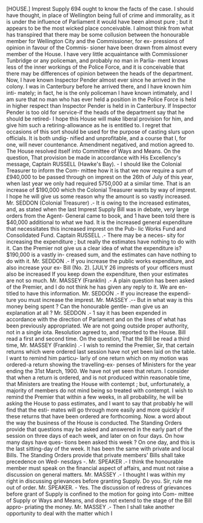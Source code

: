 [HOUSE.] Imprest Supply 694 ought to know the facts of the case. I should have thought, in place of Wellington being full of crime and immorality, as it is under the influence of Parliament it would have been almost pure ; but it appears to be the most wicked place conceivable. I almost think from what has transpired that there may be some collusion between the honourable member for Wellington City and the Commissioner, for ex- pressions of opinion in favour of the Commis- sioner have been drawn from almost every member of the House. I have very little acquaintance with Commissioner Tunbridge or any policeman, and probably no man in Parlia- ment knows less of the inner workings of the Police Force, and it is conceivable that there may be differences of opinion between the heads of the department. Now, I have known Inspector Pender almost ever since he arrived in the colony. I was in Canterbury before he arrived there, and I have known him inti- mately; in fact, he is the only policeman I have known intimately, and I am sure that no man who has ever held a position in the Police Force is held in higher respect than Inspector Pender is held in in Canterbury. If Inspector Pender is too old for service-if the heads of the department say that he should be retired- I hope this House will make liberal provision for him, and give him such a retiring-allowance as he is entitled to. I regret that occasions of this sort should be used for the purpose of casting slurs upon officials. It is both undig- nified and unprofitable, and a course that I, for one, will never countenance. Amendment negatived, and motion agreed to. The House resolved itself into Committee of Ways and Means. On the question, That provision be made in accordance with His Excellency's message, Captain RUSSELL (Hawke's Bay). - I should like the Colonial Treasurer to inform the Com- mittee how it is that we now require a sum of £940,000 to be passed through on imprest on the 26th of July of this year, when last year we only had required 5750,000 at a similar time. That is an increase of $190,000 which the Colonial Treasurer wants by way of imprest. I hope he will give us some reason why the amount is so vastly increased. Mr. SEDDON (Colonial Treasurer) .- It is owing to the increased estimates, and, as stated when the last Imprest Supply Bill was in debate, very large orders from the Agent- General came to book, and 1 have been told there is $40,000 additional to what we had. It is the increased general expenditure that necessitates this increased imprest on the Pub- lic Works Fund and Consolidated Fund. Captain RUSSELL .- There may be a neces- sity for increasing the expenditure ; but really the estimates have nothing to do with it. Can the Premier not give us a clear idea of what the expenditure is? $190,000 is a vastly in- creased sum, and the estimates can have nothing to do with it. Mr. SEDDON .- If you increase the public works expenditure, and also increase your ex- Bill (No. 2). [JULY 26 imprests of your officers must also be increased If you keep down the expenditure, then your estimates are not so much. Mr. MASSEY (Franklin) .- A plain question has been asked of the Premier, and I do not think he has given any reply to it. We are en- titled to have this information. Mr. SEDDON .- If you increase the expendi- ture you must increase the imprest. Mr. MASSEY .-- But in what way is this money being spent ? Can the honourable gentle- man give us an explanation at all ? Mr. SEDDON .- 1 say it has been expended in accordance with the direction of Parlament and on the lines of what has been previously appropriated. We are not going outside proper authority, not in a single iota. Resolution agreed to, and reported to the House. Bill read a first and second time. On the question, That the Bill be read a third time, Mr. MASSEY (Franklin) .- I wish to remind the Premier, Sir, that certain returns which were ordered last session have not yet been laid on the table. I want to remind him particu- larly of one return which on my motion was ordered-a return showing the travelling-ex- penses of Ministers for the year ending the 31st March, 1900. We have not yet seen that return. I consider that when a return is ordered, and is not produced within reasonable time, that Ministers are treating the House with contempt ; but, unfortunately, a majority of members do not mind being so treated with contempt. I wish to remind the Premier that within a few weeks, in all probability, he will be asking the House to pass estimates, and I want to say that probably he will find that the esti- mates will go through more easily and more quickly if these returns that have been ordered are forthcoming. Now. a word about the way the business of the House is conducted. The Standing Orders provide that questions may be asked and answered in the early part of the session on three days of each week, and later on on four days. On how many days have ques- tions been asked this week ? On one day, and this is the last sitting-day of the week. It has been the same with private and local Bills. The Standing Orders provide that private members' Bills shall take precedence on Wed- nesdays -. Mr. SPEAKER .- I think the honourable member must speak on the financial aspect of affairs, and must not raise a discussion on general matters. Mr. MASSEY .- I thought I was within my right in discussing grievances before granting Supply. Do you. Sir, rule me out of order. Mr. SPEAKER. - Yes. The discussion of redress of grievances before grant of Supply is confined to the motion for going into Com- mittee of Supply or Ways and Means, and does not extend to the stage of the Bill appro- priating the money. Mr. MASSEY .- Then I shall take another opportunity to deal with the matter which I 